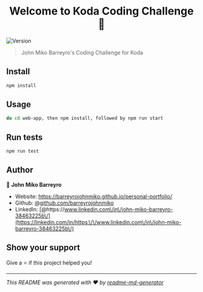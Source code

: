 <h1 align="center">Welcome to Koda Coding Challenge 👋</h1>
<p>
  <img alt="Version" src="https://img.shields.io/badge/version-0.1.0-blue.svg?cacheSeconds=2592000" />
</p>

> John Miko Barreyro's Coding Challenge for Koda

## Install

```sh
npm install
```

## Usage

```sh
do cd web-app, then npm install, followed by npm run start
```

## Run tests

```sh
npm run test
```

## Author

👤 **John Miko Barreyro**

* Website: https://barreyrojohnmiko.github.io/personal-portfolio/
* Github: [@github.com\/barreyrojohnmiko](https://github.com/github.com\/barreyrojohnmiko)
* LinkedIn: [@https:\/\/www.linkedin.com\/in\/john-miko-barreyro-38463225b\/](https://linkedin.com/in/https:\/\/www.linkedin.com\/in\/john-miko-barreyro-38463225b\/)

## Show your support

Give a ⭐️ if this project helped you!

***
_This README was generated with ❤️ by [readme-md-generator](https://github.com/kefranabg/readme-md-generator)_